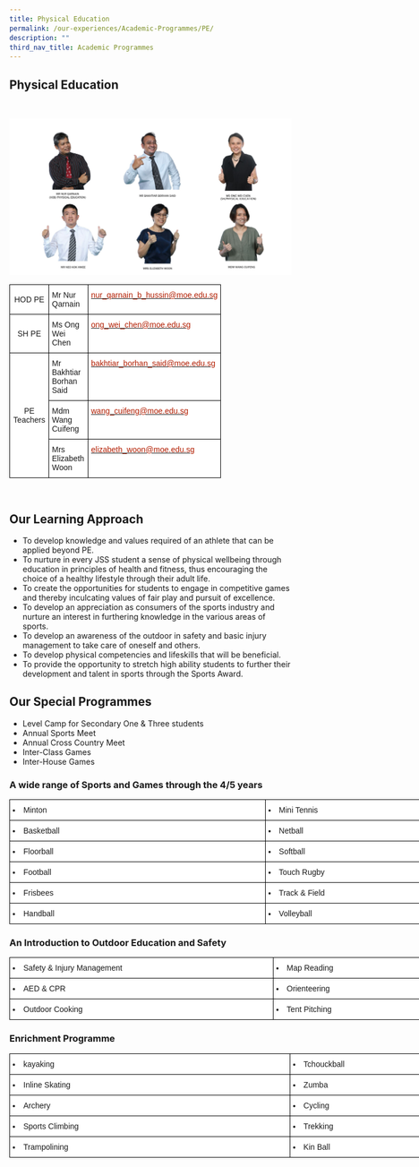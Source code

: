 ```yaml
---
title: Physical Education
permalink: /our-experiences/Academic-Programmes/PE/
description: ""
third_nav_title: Academic Programmes
---
```

## Physical Education

<br>

![](/images/JS_PHYSICAL%20EDUCATION%20DEPARTMENT%202022%20wO%20Frame.jpg)
<br>

<style type="text/css">
.tg  {border-collapse:collapse;border-spacing:0;}
.tg td{border-color:black;border-style:solid;border-width:1px;font-family:Arial, sans-serif;font-size:12px;
  overflow:hidden;padding:10px 5px;word-break:normal;}
.tg th{border-color:black;border-style:solid;border-width:1px;font-family:Arial, sans-serif;font-size:12px;
  font-weight:normal;overflow:hidden;padding:10px 5px;word-break:normal;}
.tg .tg-f4yw{background-color:#FFF;text-align:center;vertical-align:middle}
.tg .tg-zr06{background-color:#FFF;text-align:left;vertical-align:middle}
.tg .tg-lm8h{background-color:#FFF;color:#B21D00;text-align:left;vertical-align:top}
</style>
<table class="tg" style="undefined;table-layout: fixed; width: 700px">
<colgroup>
<col style="width: 70px">
<col style="width: 70px">
<col style="width: 70px">
</colgroup>
<thead>
  <tr>
    <th class="tg-f4yw">HOD PE</th>
    <th class="tg-zr06">Mr Nur Qarnain</th>
    <th class="tg-lm8h"><a href="mailto:nur_qarnain_b_hussin@moe.edu.sg"><span style="text-decoration:none;color:#B21D00">nur_qarnain_b_hussin@moe.edu.sg</span></a></th>
  </tr>
</thead>
<tbody>
  <tr>
    <td class="tg-f4yw">SH PE</td>
    <td class="tg-zr06">Ms Ong Wei Chen</td>
    <td class="tg-lm8h"><a href="mailto:ong_wei_chen@moe.edu.sg"><span style="text-decoration:none;color:#B21D00">ong_wei_chen@moe.edu.sg</span></a></td>
  </tr>
  <tr>
    <td class="tg-f4yw" rowspan="3">PE Teachers</td>
    <td class="tg-zr06">Mr Bakhtiar Borhan Said</td>
    <td class="tg-lm8h"><a href="mailto:bakhtiar_borhan_said@moe.edu.sg"><span style="text-decoration:none;color:#B21D00">bakhtiar_borhan_said@moe.edu.sg</span></a></td>
  </tr>
  <tr>
    <td class="tg-zr06">Mdm Wang Cuifeng</td>
    <td class="tg-lm8h"><a href="mailto:wang_cuifen@moe.edu.sg"><span style="text-decoration:none;color:#B21D00">wang_cuifeng@moe.edu.sg</span></a></td>
  </tr>
  <tr>
    <td class="tg-zr06">Mrs Elizabeth Woon</td>
    <td class="tg-lm8h"><a href="mailto:ng_siew_tuan@moe.edu.sg"><span style="text-decoration:none;color:#B21D00">elizabeth_woon@moe.edu.sg</span></a></td>
  </tr>
</tbody>
</table>

<br>

## Our Learning Approach


*   To develop knowledge and values required of an athlete that can be applied beyond PE.
*   To nurture in every JSS student a sense of physical wellbeing through education in principles of health and fitness, thus encouraging the choice of a healthy lifestyle through their adult life.
*   To create the opportunities for students to engage in competitive games and thereby inculcating values of fair play and pursuit of excellence.
*   To develop an appreciation as consumers of the sports industry and nurture an interest in furthering knowledge in the various areas of sports.
*   To develop an awareness of the outdoor in safety and basic injury management to take care of oneself and others.
*   To develop physical competencies and lifeskills that will be beneficial.
*   To provide the opportunity to stretch high ability students to further their development and talent in sports through the Sports Award.

## Our Special Programmes


*   Level Camp for Secondary One & Three students
*   Annual Sports Meet
*   Annual Cross Country Meet
*   Inter-Class Games
*   Inter-House Games

### A wide range of Sports and Games through the 4/5 years

<style type="text/css">
.tg  {border-collapse:collapse;border-spacing:0;}
.tg td{border-color:black;border-style:solid;border-width:1px;font-family:Arial, sans-serif;font-size:14px;
  overflow:hidden;padding:10px 5px;word-break:normal;}
.tg th{border-color:black;border-style:solid;border-width:1px;font-family:Arial, sans-serif;font-size:14px;
  font-weight:normal;overflow:hidden;padding:10px 5px;word-break:normal;}
.tg .tg-ktyi{background-color:#FFF;text-align:left;vertical-align:top}
</style>
<table class="tg" style="undefined;table-layout: fixed; width: 1104px">
<colgroup>
<col style="width: 457px">
<col style="width: 647px">
</colgroup>
<thead>
  <tr>
		<th class="tg-ktyi"><li>Minton</li></th>
		<th class="tg-ktyi"><li>Mini Tennis</li></th>
  </tr>
</thead>
<tbody>
  <tr>
		<td class="tg-ktyi"><li>Basketball</li></td>
		<td class="tg-ktyi"><li>Netball</li></td>
  </tr>
  <tr>
		<td class="tg-ktyi"><li>Floorball</li></td>
		<td class="tg-ktyi"><li>Softball</li></td>
  </tr>
  <tr>
		<td class="tg-ktyi"><li>Football</li></td>
		<td class="tg-ktyi"><li>Touch Rugby</li></td>
  </tr>
  <tr>
		<td class="tg-ktyi"><li>Frisbees</li></td>
		<td class="tg-ktyi"><li>Track &amp; Field</li></td>
  </tr>
  <tr>
		<td class="tg-ktyi"><li>Handball</li></td>
		<td class="tg-ktyi"><li>Volleyball</li></td>
  </tr>
</tbody>
</table>

### An Introduction to Outdoor Education and Safety

<style type="text/css">
.tg  {border-collapse:collapse;border-spacing:0;}
.tg td{border-color:black;border-style:solid;border-width:1px;font-family:Arial, sans-serif;font-size:14px;
  overflow:hidden;padding:10px 5px;word-break:normal;}
.tg th{border-color:black;border-style:solid;border-width:1px;font-family:Arial, sans-serif;font-size:14px;
  font-weight:normal;overflow:hidden;padding:10px 5px;word-break:normal;}
.tg .tg-ktyi{background-color:#FFF;text-align:left;vertical-align:top}
</style>
<table class="tg" style="undefined;table-layout: fixed; width: 1137px">
<colgroup>
<col style="width: 471px">
<col style="width: 666px">
</colgroup>
<thead>
  <tr>
		<th class="tg-ktyi"><li>Safety &amp; Injury Management</li></th>
		<th class="tg-ktyi"><li>Map Reading</li></th>
  </tr>
</thead>
<tbody>
  <tr>
		<td class="tg-ktyi"><li>AED &amp; CPR</li></td>
		<td class="tg-ktyi"><li>Orienteering</li></td>
  </tr>
  <tr>
		<td class="tg-ktyi"><li>Outdoor Cooking</li></td>
		<td class="tg-ktyi"><li>Tent Pitching</li></td>
  </tr>
</tbody>
</table>

### Enrichment Programme

<style type="text/css">
.tg  {border-collapse:collapse;border-spacing:0;}
.tg td{border-color:black;border-style:solid;border-width:1px;font-family:Arial, sans-serif;font-size:14px;
  overflow:hidden;padding:10px 5px;word-break:normal;}
.tg th{border-color:black;border-style:solid;border-width:1px;font-family:Arial, sans-serif;font-size:14px;
  font-weight:normal;overflow:hidden;padding:10px 5px;word-break:normal;}
.tg .tg-ktyi{background-color:#FFF;text-align:left;vertical-align:top}
</style>
<table class="tg" style="undefined;table-layout: fixed; width: 1210px">
<colgroup>
<col style="width: 501px">
<col style="width: 709px">
</colgroup>
<thead>
  <tr>
		<th class="tg-ktyi"><li>kayaking</li></th>
		<th class="tg-ktyi"><li>Tchouckball</li></th>
  </tr>
</thead>
<tbody>
  <tr>
		<td class="tg-ktyi"><li>Inline Skating</li></td>
		<td class="tg-ktyi"><li>Zumba</li></td>
  </tr>
  <tr>
		<td class="tg-ktyi"><li>Archery</li></td>
		<td class="tg-ktyi"><li>Cycling</li></td>
  </tr>
  <tr>
		<td class="tg-ktyi"><li>Sports Climbing</li></td>
		<td class="tg-ktyi"><li>Trekking</li></td>
  </tr>
  <tr>
    <td class="tg-ktyi"><li>Trampolining</li></td>
		<td class="tg-ktyi"><li>Kin Ball</li></td>
  </tr>
</tbody>
</table>